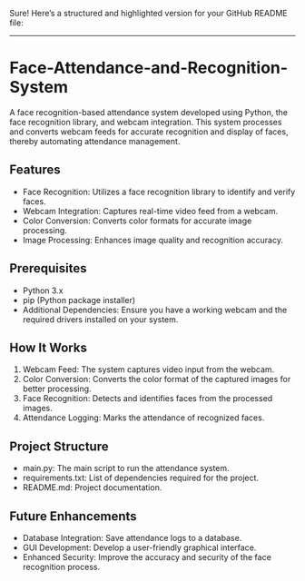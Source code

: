 Sure! Here’s a structured and highlighted version for your GitHub README file:

---

# Face-Attendance-and-Recognition-System

A face recognition-based attendance system developed using Python, the face recognition library, and webcam integration. This system processes and converts webcam feeds for accurate recognition and display of faces, thereby automating attendance management.

## Features

- Face Recognition: Utilizes a face recognition library to identify and verify faces.
- Webcam Integration: Captures real-time video feed from a webcam.
- Color Conversion: Converts color formats for accurate image processing.
- Image Processing: Enhances image quality and recognition accuracy.

## Prerequisites

- Python 3.x
- pip (Python package installer)
- Additional Dependencies: Ensure you have a working webcam and the required drivers installed on your system.

## How It Works

1. Webcam Feed: The system captures video input from the webcam.
2. Color Conversion: Converts the color format of the captured images for better processing.
3. Face Recognition: Detects and identifies faces from the processed images.
4. Attendance Logging: Marks the attendance of recognized faces.

## Project Structure

 - main.py: The main script to run the attendance system.
- requirements.txt: List of dependencies required for the project.
- README.md: Project documentation.

## Future Enhancements

- Database Integration: Save attendance logs to a database.
- GUI Development: Develop a user-friendly graphical interface.
- Enhanced Security: Improve the accuracy and security of the face recognition process.
